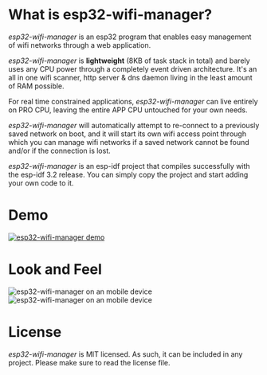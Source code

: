 # What is esp32-wifi-manager?
*esp32-wifi-manager* is an esp32 program that enables easy management of wifi networks through a web application.

*esp32-wifi-manager* is **lightweight** (8KB of task stack in total) and barely uses any CPU power through a completely event driven architecture. It's an all in one wifi scanner, http server & dns daemon living in the least amount of RAM possible.

For real time constrained applications, *esp32-wifi-manager* can live entirely on PRO CPU, leaving the entire APP CPU untouched for your own needs.

*esp32-wifi-manager* will automatically attempt to re-connect to a previously saved network on boot, and it will start its own wifi access point through which you can manage wifi networks if a saved network cannot be found and/or if the connection is lost.

*esp32-wifi-manager* is an esp-idf project that compiles successfully with the esp-idf 3.2 release. You can simply copy the project and start adding your own code to it.

# Demo
[![esp32-wifi-manager demo](http://img.youtube.com/vi/hxlZi15bym4/0.jpg)](http://www.youtube.com/watch?v=hxlZi15bym4)

# Look and Feel
![esp32-wifi-manager on an mobile device](https://idyl.io/wp-content/uploads/2017/11/esp32-wifi-manager-password.png "esp32-wifi-manager") ![esp32-wifi-manager on an mobile device](https://idyl.io/wp-content/uploads/2017/11/esp32-wifi-manager-connected-to.png "esp32-wifi-manager")

# License
*esp32-wifi-manager* is MIT licensed. As such, it can be included in any project. Please make sure to read the license file.
